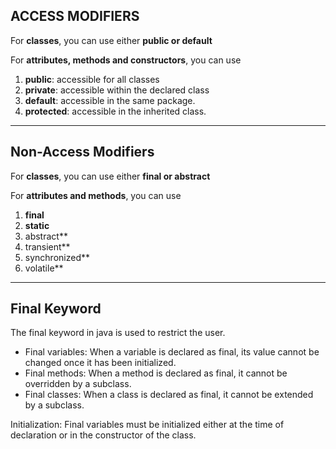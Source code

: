 ## ACCESS MODIFIERS

For **classes**, you can use either **public or default**

For **attributes, methods and constructors**, you can use

1. **public**: accessible for all classes	
2. **private**: accessible within the declared class	
3. **default**: accessible in the same package.
4. **protected**: accessible in the inherited class. 

---
## Non-Access Modifiers

For **classes**, you can use either **final or abstract**

For **attributes and methods**, you can use 

1. **final**
2. **static**
3. abstract**
4. transient**
5. synchronized**
6. volatile**

---

## Final Keyword

The final keyword in java is used to restrict the user.

- Final variables: When a variable is declared as final, its
value cannot be changed once it has been initialized. 
- Final methods: When a method is declared as final, it
cannot be overridden by a subclass.
- Final classes: When a class is declared as final, it cannot
be extended by a subclass. 

Initialization: Final variables must be initialized either at
the time of declaration or in the constructor of the class.